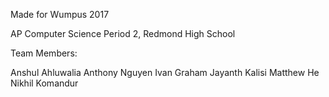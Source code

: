 Made for Wumpus 2017

AP Computer Science Period 2, Redmond High School

Team Members:

Anshul Ahluwalia
Anthony Nguyen
Ivan Graham
Jayanth Kalisi
Matthew He
Nikhil Komandur
